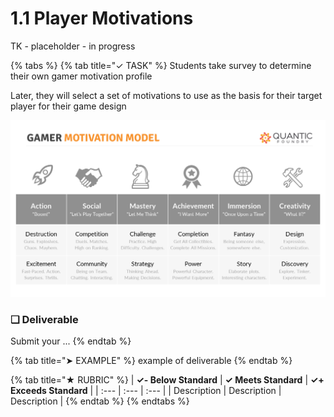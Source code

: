 # 1.1 Player Motivations

TK - placeholder - in progress

{% tabs %}
{% tab title="✓ TASK" %}
Students take survey to determine their own gamer motivation profile

Later, they will select a set of motivations to use as the basis for their target player for their game design

![](../../.gitbook/assets/gamer-motivation-model.png)

### **❏ Deliverable**

Submit your ...
{% endtab %}

{% tab title="➤ EXAMPLE" %}
example of deliverable
{% endtab %}

{% tab title="★ RUBRIC" %}
| **✓- Below Standard** | **✓ Meets Standard** | **✓+ Exceeds Standard** |
| :--- | :--- | :--- |
| Description | Description | Description |
{% endtab %}
{% endtabs %}

